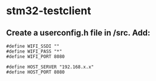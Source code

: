 # stm32-testclient


## Create a userconfig.h file in /src. Add:

```
#define WIFI_SSDI ""
#define WIFI_PASS "*"
#define WIFI_PORT 8080

#define HOST_SERVER "192.168.x.x"
#define HOST_PORT 8080
```